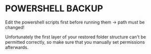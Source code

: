 # POWERSHELL BACKUP
Edit the powershell scripts first before running them -> path must be changed!

Unfortunately the first layer of your restored folder structure can't be permitted correctly,
so make sure that you manually set permissions afterwards.
